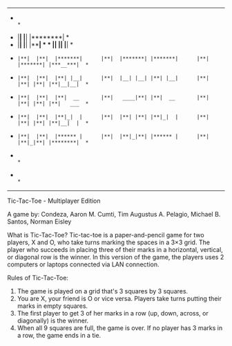 ********************************************************************************************
*                                                                                           *
*  |********|                 |********|                     |********|                     *
*  |********|                 |********|                     |********|                     *     *     |**|                       |**|                           |**|                        *
*     |**|  |**|  |*******|      |**|  |*******| |*******|      |**|  |*******| |***__***|  *
*     |**|  |**|  |**| |__|      |**|  |__| |__| |**| |__|      |**|  |**| |**| |**|__|__|  *
*     |**|  |**|  |**|  __       |**|   ____|**| |**|  __       |**|  |**| |**| |**|   ___  *
*     |**|  |**|  |**|_|  |      |**|  |**| |**| |**|_|  |      |**|  |**| |**| |**|__|  |  *
*     |**|  |**|  |****** |      |**|  |**|_|**| |****** |      |**|  |**|_|**| |********|  *
*                                                                                           *
*                                                                                           *
********************************************************************************************


Tic-Tac-Toe - Multiplayer Edition

A game by:
Condeza, Aaron M.
Cumti, Tim Augustus A.
Pelagio, Michael B.
Santos, Norman Eisley 

What is Tic-Tac-Toe?
	Tic-tac-toe is a paper-and-pencil game for two players, X and O, who take turns marking the spaces in a 3×3 grid. The player who succeeds in placing three of their marks in a horizontal, vertical, or diagonal row is the winner.
	In this version of the game, the players uses 2 computers or laptops connected via LAN connection. 

Rules of Tic-Tac-Toe:
1. The game is played on a grid that's 3 squares by 3 squares.
2. You are X, your friend is O or vice versa. Players take turns putting their marks in empty squares.
3. The first player to get 3 of her marks in a row (up, down, across, or diagonally) is the winner.
4. When all 9 squares are full, the game is over. If no player has 3 marks in a row, the game ends in a tie.

	